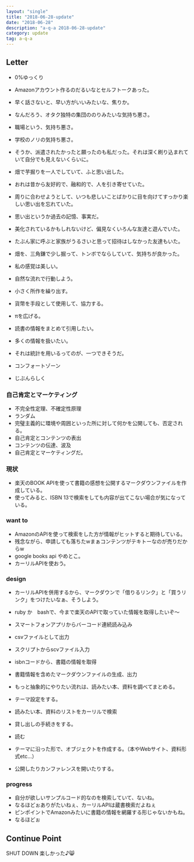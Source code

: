 ```yaml
---
layout: "single"
title: "2018-06-28-update"
date: "2018-06-28"
description: "a-q-a 2018-06-28-update"
category: update
tag: a-q-a
---
```


## Letter
- 0%ゆっくり
- Amazonアカウント作るのだるいなとセルフトークあった。
- 早く話さないと、早い方がいいみたいな、焦りか。

- なんだろう、オタク独特の集団ののりみたいな気持ち悪さ。
- 職場という、気持ち悪さ。
- 学校のノリの気持ち悪さ。

- そうか、派遣されたかったと願ったのも私だった。それは深く刷り込まれていて自分でも見えないくらいに。

- 畑で芋掘りを一人でしていて、ふと思い出した。
- おれは昔から友好的で、融和的で、人を引き寄せていた。
- 周りに合わせようとして、いつも悲しいことばかりに目を向けてすっかり楽しい思い出を忘れていた。
- 思い出というか過去の記憶、事実だ。
- 美化されているかもしれないけど、偏見なくいろんな友達と遊んでいた。
- たぶん家に呼ぶと家族がうるさいと思って招待はしなかった友達もいた。

- 畑を、三角鎌で少し掘って、トンボでならしていて、気持ちが良かった。

- 私の感覚は美しい。
- 自然な流れで行動しよう。
- 小さく所作を繰り出す。

- 貨幣を手段として使用して、協力する。
- πを広げる。

- 読書の情報をまとめて引用したい。
- 多くの情報を扱いたい。
- それは統計を用いるってのが、一つできそうだ。

- コンフォートゾーン
- じぶんらしく

### 自己肯定とマーケティング
- 不完全性定理、不確定性原理
- ランダム
- 完璧主義的に環境や周囲といった所に対して何かを公開しても、否定される。
- 自己肯定とコンテンツの表出
- コンテンツの伝達、波及
- 自己肯定とマーケティングだ。

### 現状
- 楽天のBOOK APIを使って書籍の感想を公開するマークダウンファイルを作成している。
- 使ってみると、ISBN 13で検索をしても内容が出てこない場合が気になっている。

### want to
- AmazonのAPIを使って検索をした方が情報がヒットすると期待している。
- 残念ながら、申請しても落ちたwまぁコンテンツがテキトーなのが売りだからw
- google books api やめとこ。
- カーリルAPIを使おう。

### design
- カーリルAPIを併用するから、マークダウンで「借りるリンク」と「買うリンク」をつけたいなぁ、そうしよう。
- ruby か　bashで、今まで楽天のAPIで取っていた情報を取得したいぞ〜
- スマートフォンアプリからバーコード連続読み込み
- csvファイルとして出力
- スクリプトからscvファイル入力
- isbnコードから、書籍の情報を取得
- 書籍情報を含めたマークダウンファイルの生成、出力

- もっと抽象的にやりたい流れは、読みたい本、資料を調べてまとめる。
- テーマ設定をする。
- 読みたい本、資料のリストをカーリルで検索
- 貸し出しの手続きをする。
- 読む
- テーマに沿った形で、オブジェクトを作成する。（本やWebサイト、資料形式etc...）
- 公開したりカンファレンスを開いたりする。

### progress
- 自分が欲しいサンプルコード的なのを検索していて、ないね。
- なるほどぉありがたいねぇ、カーリルAPIは蔵書検索だよねぇ
- ピンポイントでAmazonみたいに書籍の情報を網羅する形じゃないかもね。
- なるほどぉ

## Continue Point

SHUT DOWN
楽しかった♪:smile_cat:
